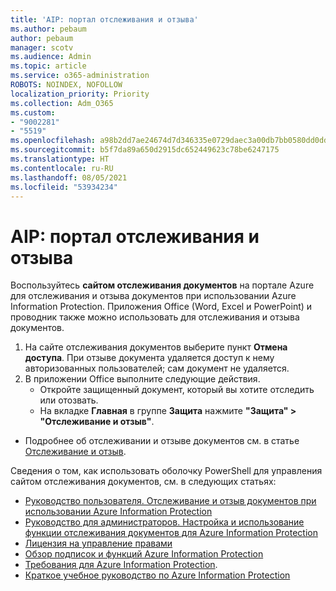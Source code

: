 ```yaml
---
title: 'AIP: портал отслеживания и отзыва'
ms.author: pebaum
author: pebaum
manager: scotv
ms.audience: Admin
ms.topic: article
ms.service: o365-administration
ROBOTS: NOINDEX, NOFOLLOW
localization_priority: Priority
ms.collection: Adm_O365
ms.custom:
- "9002281"
- "5519"
ms.openlocfilehash: a98b2dd7ae24674d7d346335e0729daec3a00db7bb0580dd0dd4ba08f58e7aca
ms.sourcegitcommit: b5f7da89a650d2915dc652449623c78be6247175
ms.translationtype: HT
ms.contentlocale: ru-RU
ms.lasthandoff: 08/05/2021
ms.locfileid: "53934234"
---
```

# <a name="aip-track-and-revoke-portal"></a>AIP: портал отслеживания и отзыва

Воспользуйтесь **сайтом отслеживания документов** на портале Azure для отслеживания и отзыва документов при использовании Azure Information Protection. Приложения Office (Word, Excel и PowerPoint) и проводник также можно использовать для отслеживания и отзыва документов.

1. На сайте отслеживания документов выберите пункт **Отмена доступа**. При отзыве документа удаляется доступ к нему авторизованных пользователей; сам документ не удаляется.
2. В приложении Office выполните следующие действия.
    - Откройте защищенный документ, который вы хотите отследить или отозвать.
    - На вкладке **Главная** в группе **Защита** нажмите **"Защита" > "Отслеживание и отзыв"**.

- Подробнее об отслеживании и отзыве документов см. в статье [Отслеживание и отзыв](https://docs.microsoft.com/azure/information-protection/rms-client/client-track-revoke).

Сведения о том, как использовать оболочку PowerShell для управления сайтом отслеживания документов, см. в следующих статьях:
- [Руководство пользователя. Отслеживание и отзыв документов при использовании Azure Information Protection](https://docs.microsoft.com/azure/information-protection/rms-client/client-track-revoke)
- [Руководство для администраторов. Настройка и использование функции отслеживания документов для Azure Information Protection](https://docs.microsoft.com/azure/information-protection/rms-client/client-admin-guide-document-tracking)
- [Лицензия на управление правами](https://docs.microsoft.com/azure/information-protection/configure-usage-rights#rights-management-use-license)
- [Обзор подписок и функций Azure Information Protection](https://azure.microsoft.com/pricing/details/information-protection)
- [Требования для Azure Information Protection](https://docs.microsoft.com/azure/information-protection/get-started/requirements).
- [Краткое учебное руководство по Azure Information Protection](https://docs.microsoft.com/azure/information-protection/get-started/infoprotect-quick-start-tutorial)
